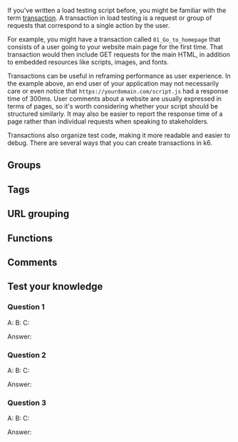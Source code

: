 If you've written a load testing script before, you might be familiar with the term [transaction](Modules/Performance%20Testing%20Terminology.md#Transaction). A transaction in load testing is a request or group of requests that correspond to a single action by the user.

For example, you might have a transaction called `01_Go_to_homepage` that consists of a user going to your website main page for the first time. That transaction would then include GET requests for the main HTML, in addition to embedded resources like scripts, images, and fonts.

Transactions can be useful in reframing performance as user experience. In the example above, an end user of your application may not necessarily care or even notice that `https://yourdomain.com/script.js` had a response time of 300ms. User comments about a website are usually expressed in terms of pages, so it's worth considering whether your script should be structured similarly. It may also be easier to report the response time of a page rather than individual requests when speaking to stakeholders.

Transactions also organize test code, making it more readable and easier to debug. There are several ways that you can create transactions in k6.

## Groups

## Tags

## URL grouping

## Functions

## Comments

## Test your knowledge

### Question 1



A: 
B: 
C: 

Answer: 

### Question 2



A: 
B: 
C: 

Answer: 

### Question 3



A: 
B: 
C: 

Answer: 